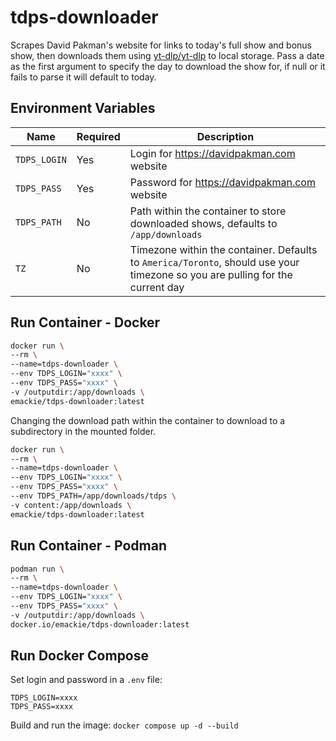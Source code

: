 # tdps-downloader
Scrapes David Pakman's website for links to today's full show and bonus show, then downloads them using [yt-dlp/yt-dlp](https://github.com/yt-dlp/yt-dlp) to local storage. Pass a date as the first argument to specify the day to download the show for, if null or it fails to parse it will default to today. 

## Environment Variables

| Name | Required | Description
|---|---|---
| `TDPS_LOGIN`  | Yes | Login for https://davidpakman.com website 
| `TDPS_PASS`   | Yes | Password for https://davidpakman.com website
| `TDPS_PATH`   | No  | Path within the container to store downloaded shows, defaults to `/app/downloads`
| `TZ`          | No  | Timezone within the container. Defaults to `America/Toronto`, should use your timezone so you are pulling for the current day

## Run Container - Docker

  ```bash
  docker run \
  --rm \
  --name=tdps-downloader \
  --env TDPS_LOGIN="xxxx" \
  --env TDPS_PASS="xxxx" \
  -v /outputdir:/app/downloads \
  emackie/tdps-downloader:latest
  ```

Changing the download path within the container to download to a subdirectory in the mounted folder. 
  ```bash
  docker run \
  --rm \
  --name=tdps-downloader \
  --env TDPS_LOGIN="xxxx" \
  --env TDPS_PASS="xxxx" \
  --env TDPS_PATH=/app/downloads/tdps \
  -v content:/app/downloads \
  emackie/tdps-downloader:latest
  ```

## Run Container - Podman

  ```bash
  podman run \
  --rm \
  --name=tdps-downloader \
  --env TDPS_LOGIN="xxxx" \
  --env TDPS_PASS="xxxx" \
  -v /outputdir:/app/downloads \
  docker.io/emackie/tdps-downloader:latest
  ```

## Run Docker Compose

Set login and password in a `.env` file:
  ```
  TDPS_LOGIN=xxxx
  TDPS_PASS=xxxx
  ```

Build and run the image:
`docker compose up -d --build`